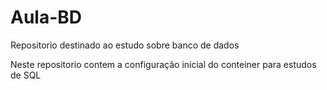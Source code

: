# Aula-BD
Repositorio destinado ao estudo sobre banco de dados

Neste repositorio contem a configuração inicial do conteiner para estudos de SQL
